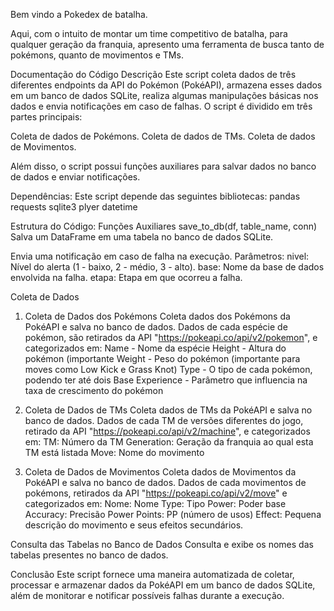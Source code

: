 Bem vindo a Pokedex de batalha.

Aqui, com o intuito de montar um time competitivo de batalha, para qualquer geração da franquia,
apresento uma ferramenta de busca tanto de pokémons, quanto de movimentos e TMs.

Documentação do Código
Descrição
Este script coleta dados de três diferentes endpoints da API do Pokémon (PokéAPI), armazena esses dados em um 
banco de dados SQLite, realiza algumas manipulações básicas nos dados e envia notificações em caso de falhas.
O script é dividido em três partes principais:

Coleta de dados de Pokémons.
Coleta de dados de TMs.
Coleta de dados de Movimentos.

Além disso, o script possui funções auxiliares para salvar dados no banco de dados e enviar notificações.

Dependências:
Este script depende das seguintes bibliotecas:
pandas
requests
sqlite3
plyer
datetime

Estrutura do Código:
Funções Auxiliares
save_to_db(df, table_name, conn)
Salva um DataFrame em uma tabela no banco de dados SQLite.


Envia uma notificação em caso de falha na execução.
Parâmetros:
nivel: Nível do alerta (1 - baixo, 2 - médio, 3 - alto).
base: Nome da base de dados envolvida na falha.
etapa: Etapa em que ocorreu a falha.


Coleta de Dados
1. Coleta de Dados dos Pokémons
Coleta dados dos Pokémons da PokéAPI e salva no banco de dados.
Dados de cada espécie de pokémon, são retirados da API "https://pokeapi.co/api/v2/pokemon", e categorizados em:
Name - Nome da espécie
Height - Altura do pokémon (importante 
Weight - Peso do pokémon (importante para moves como Low Kick e Grass Knot)
Type - O tipo de cada pokémon, podendo ter até dois
Base Experience - Parâmetro que influencia na taxa de crescimento do pokémon

2. Coleta de Dados de TMs
Coleta dados de TMs da PokéAPI e salva no banco de dados.
Dados de cada TM de versões diferentes do jogo, retirado da API "https://pokeapi.co/api/v2/machine", e categorizados em:
TM: Número da TM
Generation: Geração da franquia ao qual esta TM está listada
Move: Nome do movimento

3. Coleta de Dados de Movimentos
Coleta dados de Movimentos da PokéAPI e salva no banco de dados.
Dados de cada movimentos de pokémons, retirados da API "https://pokeapi.co/api/v2/move" e categorizados em:
Nome: Nome
Type: Tipo
Power: Poder base
Accuracy: Precisão
Power Points: PP (número de usos)
Effect: Pequena descrição do movimento e seus efeitos secundários.

Consulta das Tabelas no Banco de Dados
Consulta e exibe os nomes das tabelas presentes no banco de dados.

Conclusão
Este script fornece uma maneira automatizada de coletar, processar e armazenar dados da PokéAPI em um
banco de dados SQLite, além de monitorar e notificar possíveis falhas durante a execução.
